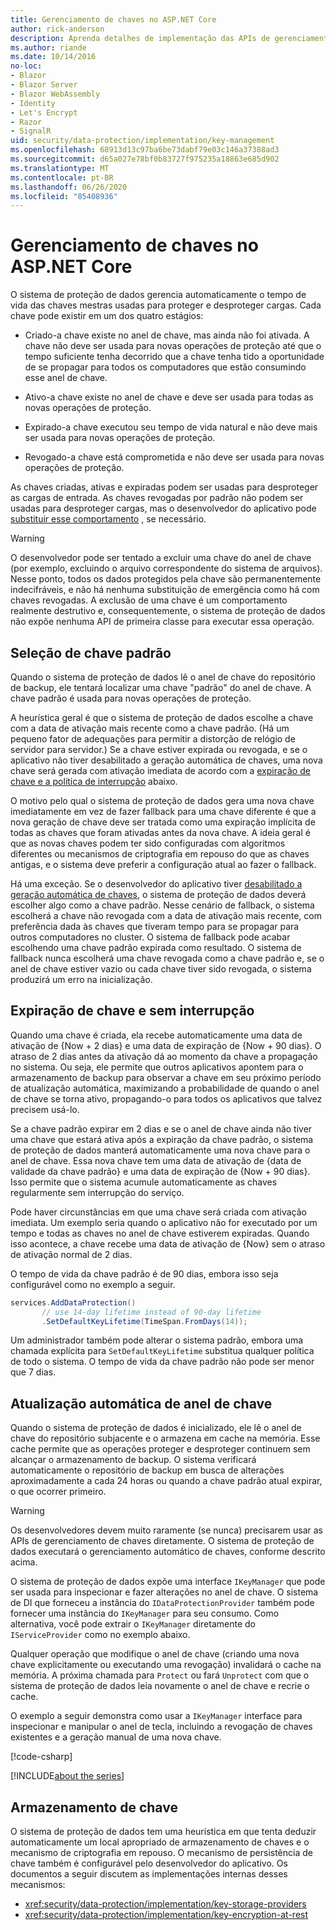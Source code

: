```yaml
---
title: Gerenciamento de chaves no ASP.NET Core
author: rick-anderson
description: Aprenda detalhes de implementação das APIs de gerenciamento de chaves de proteção de dados ASP.NET Core.
ms.author: riande
ms.date: 10/14/2016
no-loc:
- Blazor
- Blazor Server
- Blazor WebAssembly
- Identity
- Let's Encrypt
- Razor
- SignalR
uid: security/data-protection/implementation/key-management
ms.openlocfilehash: 68913d13c97ba6be73dabf79e03c146a37388ad3
ms.sourcegitcommit: d65a027e78bf0b83727f975235a18863e685d902
ms.translationtype: MT
ms.contentlocale: pt-BR
ms.lasthandoff: 06/26/2020
ms.locfileid: "85408936"
---
```

# <a name="key-management-in-aspnet-core"></a>Gerenciamento de chaves no ASP.NET Core

<a name="data-protection-implementation-key-management"></a>

O sistema de proteção de dados gerencia automaticamente o tempo de vida das chaves mestras usadas para proteger e desproteger cargas. Cada chave pode existir em um dos quatro estágios:

* Criado-a chave existe no anel de chave, mas ainda não foi ativada. A chave não deve ser usada para novas operações de proteção até que o tempo suficiente tenha decorrido que a chave tenha tido a oportunidade de se propagar para todos os computadores que estão consumindo esse anel de chave.

* Ativo-a chave existe no anel de chave e deve ser usada para todas as novas operações de proteção.

* Expirado-a chave executou seu tempo de vida natural e não deve mais ser usada para novas operações de proteção.

* Revogado-a chave está comprometida e não deve ser usada para novas operações de proteção.

As chaves criadas, ativas e expiradas podem ser usadas para desproteger as cargas de entrada. As chaves revogadas por padrão não podem ser usadas para desproteger cargas, mas o desenvolvedor do aplicativo pode [substituir esse comportamento](xref:security/data-protection/consumer-apis/dangerous-unprotect#data-protection-consumer-apis-dangerous-unprotect) , se necessário.

>[!WARNING]
> O desenvolvedor pode ser tentado a excluir uma chave do anel de chave (por exemplo, excluindo o arquivo correspondente do sistema de arquivos). Nesse ponto, todos os dados protegidos pela chave são permanentemente indecifráveis, e não há nenhuma substituição de emergência como há com chaves revogadas. A exclusão de uma chave é um comportamento realmente destrutivo e, consequentemente, o sistema de proteção de dados não expõe nenhuma API de primeira classe para executar essa operação.

## <a name="default-key-selection"></a>Seleção de chave padrão

Quando o sistema de proteção de dados lê o anel de chave do repositório de backup, ele tentará localizar uma chave "padrão" do anel de chave. A chave padrão é usada para novas operações de proteção.

A heurística geral é que o sistema de proteção de dados escolhe a chave com a data de ativação mais recente como a chave padrão. (Há um pequeno fator de adequações para permitir a distorção de relógio de servidor para servidor.) Se a chave estiver expirada ou revogada, e se o aplicativo não tiver desabilitado a geração automática de chaves, uma nova chave será gerada com ativação imediata de acordo com a [expiração de chave e a política de interrupção](xref:security/data-protection/implementation/key-management#data-protection-implementation-key-management-expiration) abaixo.

O motivo pelo qual o sistema de proteção de dados gera uma nova chave imediatamente em vez de fazer fallback para uma chave diferente é que a nova geração de chave deve ser tratada como uma expiração implícita de todas as chaves que foram ativadas antes da nova chave. A ideia geral é que as novas chaves podem ter sido configuradas com algoritmos diferentes ou mecanismos de criptografia em repouso do que as chaves antigas, e o sistema deve preferir a configuração atual ao fazer o fallback.

Há uma exceção. Se o desenvolvedor do aplicativo tiver [desabilitado a geração automática de chaves](xref:security/data-protection/configuration/overview#disableautomatickeygeneration), o sistema de proteção de dados deverá escolher algo como a chave padrão. Nesse cenário de fallback, o sistema escolherá a chave não revogada com a data de ativação mais recente, com preferência dada às chaves que tiveram tempo para se propagar para outros computadores no cluster. O sistema de fallback pode acabar escolhendo uma chave padrão expirada como resultado. O sistema de fallback nunca escolherá uma chave revogada como a chave padrão e, se o anel de chave estiver vazio ou cada chave tiver sido revogada, o sistema produzirá um erro na inicialização.

<a name="data-protection-implementation-key-management-expiration"></a>

## <a name="key-expiration-and-rolling"></a>Expiração de chave e sem interrupção

Quando uma chave é criada, ela recebe automaticamente uma data de ativação de {Now + 2 dias} e uma data de expiração de {Now + 90 dias}. O atraso de 2 dias antes da ativação dá ao momento da chave a propagação no sistema. Ou seja, ele permite que outros aplicativos apontem para o armazenamento de backup para observar a chave em seu próximo período de atualização automática, maximizando a probabilidade de quando o anel de chave se torna ativo, propagando-o para todos os aplicativos que talvez precisem usá-lo.

Se a chave padrão expirar em 2 dias e se o anel de chave ainda não tiver uma chave que estará ativa após a expiração da chave padrão, o sistema de proteção de dados manterá automaticamente uma nova chave para o anel de chave. Essa nova chave tem uma data de ativação de {data de validade da chave padrão} e uma data de expiração de {Now + 90 dias}. Isso permite que o sistema acumule automaticamente as chaves regularmente sem interrupção do serviço.

Pode haver circunstâncias em que uma chave será criada com ativação imediata. Um exemplo seria quando o aplicativo não for executado por um tempo e todas as chaves no anel de chave estiverem expiradas. Quando isso acontece, a chave recebe uma data de ativação de {Now} sem o atraso de ativação normal de 2 dias.

O tempo de vida da chave padrão é de 90 dias, embora isso seja configurável como no exemplo a seguir.

```csharp
services.AddDataProtection()
       // use 14-day lifetime instead of 90-day lifetime
       .SetDefaultKeyLifetime(TimeSpan.FromDays(14));
```

Um administrador também pode alterar o sistema padrão, embora uma chamada explícita para `SetDefaultKeyLifetime` substitua qualquer política de todo o sistema. O tempo de vida da chave padrão não pode ser menor que 7 dias.

## <a name="automatic-key-ring-refresh"></a>Atualização automática de anel de chave

Quando o sistema de proteção de dados é inicializado, ele lê o anel de chave do repositório subjacente e o armazena em cache na memória. Esse cache permite que as operações proteger e desproteger continuem sem alcançar o armazenamento de backup. O sistema verificará automaticamente o repositório de backup em busca de alterações aproximadamente a cada 24 horas ou quando a chave padrão atual expirar, o que ocorrer primeiro.

>[!WARNING]
> Os desenvolvedores devem muito raramente (se nunca) precisarem usar as APIs de gerenciamento de chaves diretamente. O sistema de proteção de dados executará o gerenciamento automático de chaves, conforme descrito acima.

O sistema de proteção de dados expõe uma interface `IKeyManager` que pode ser usada para inspecionar e fazer alterações no anel de chave. O sistema de DI que forneceu a instância do `IDataProtectionProvider` também pode fornecer uma instância do `IKeyManager` para seu consumo. Como alternativa, você pode extrair o `IKeyManager` diretamente do `IServiceProvider` como no exemplo abaixo.

Qualquer operação que modifique o anel de chave (criando uma nova chave explicitamente ou executando uma revogação) invalidará o cache na memória. A próxima chamada para `Protect` ou fará `Unprotect` com que o sistema de proteção de dados leia novamente o anel de chave e recrie o cache.

O exemplo a seguir demonstra como usar a `IKeyManager` interface para inspecionar e manipular o anel de tecla, incluindo a revogação de chaves existentes e a geração manual de uma nova chave.

[!code-csharp[](key-management/samples/key-management.cs)]

[!INCLUDE[about the series](~/includes/code-comments-loc.md)]

## <a name="key-storage"></a>Armazenamento de chave

O sistema de proteção de dados tem uma heurística em que tenta deduzir automaticamente um local apropriado de armazenamento de chaves e o mecanismo de criptografia em repouso. O mecanismo de persistência de chave também é configurável pelo desenvolvedor do aplicativo. Os documentos a seguir discutem as implementações internas desses mecanismos:

* <xref:security/data-protection/implementation/key-storage-providers>
* <xref:security/data-protection/implementation/key-encryption-at-rest>
